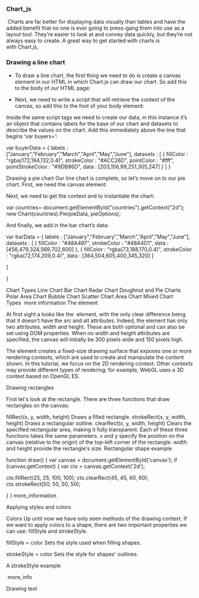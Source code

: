  ### Chart_js

 Charts are far better for displaying data visually than tables and have the added benefit that no one is ever going to press-gang them into use as a layout tool. They’re easier to look at and convey data quickly, but they’re not always easy to create. A great way to get started with charts is with Chart.js,

### Drawing a line chart

* To draw a line chart, the first thing we need to do is create a canvas element in our HTML in which Chart.js can draw our chart. So add this to the body of our HTML page:




* Next, we need to write a script that will retrieve the context of the canvas, so add this to the foot of your body element:

<script> var buyers = document.getElementById('buyers').getContext('2d'); new Chart(buyers).Line(buyerData); </script>

Inside the same script tags we need to create our data, in this instance it’s an object that contains labels for the base of our chart and datasets to describe the values on the chart. Add this immediately above the line that begins ‘var buyers=’:

var buyerData = { labels : ["January","February","March","April","May","June"], datasets : [ { fillColor : "rgba(172,194,132,0.4)", strokeColor : "#ACC26D", pointColor : "#fff", pointStrokeColor : "#9DB86D", data : [203,156,99,251,305,247] } ] }

Drawing a pie chart
Our line chart is complete, so let’s move on to our pie chart. First, we need the canvas element:




Next, we need to get the context and to instantiate the chart:

var countries= document.getElementById("countries").getContext("2d"); new Chart(countries).Pie(pieData, pieOptions);

And finally, we add in the bar chart’s data:

var barData = { labels : ["January","February","March","April","May","June"], datasets : [ { fillColor : "#48A497", strokeColor : "#48A4D1", data : [456,479,324,569,702,600] }, { fillColor : "rgba(73,188,170,0.4)", strokeColor : "rgba(72,174,209,0.4)", data : [364,504,605,400,345,320] }

  ]


}

Chart Types
Line Chart
Bar Chart
Radar Chart
Doughnut and Pie Charts
Polar Area Chart
Bubble Chart
Scatter Chart
Area Chart
Mixed Chart Types  more information
The element




At first sight a looks like the  element, with the only clear difference being that it doesn't have the src and alt attributes. Indeed, the element has only two attributes, width and height. These are both optional and can also be set using DOM properties. When no width and height attributes are specified, the canvas will initially be 300 pixels wide and 150 pixels high.

The element creates a fixed-size drawing surface that exposes one or more rendering contexts, which are used to create and manipulate the content shown. In this tutorial, we focus on the 2D rendering context. Other contexts may provide different types of rendering; for example, WebGL uses a 3D context based on OpenGL ES.

Drawing rectangles

First let's look at the rectangle. There are three functions that draw rectangles on the canvas:

fillRect(x, y, width, height) Draws a filled rectangle.
strokeRect(x, y, width, height) Draws a rectangular outline.
clearRect(x, y, width, height) Clears the specified rectangular area, making it fully transparent. Each of these three functions takes the same parameters. x and y specify the position on the canvas (relative to the origin) of the top-left corner of the rectangle. width and height provide the rectangle's size.
Rectangular shape example

function draw() { var canvas = document.getElementById('canvas'); if (canvas.getContext) { var ctx = canvas.getContext('2d');

ctx.fillRect(25, 25, 100, 100);
ctx.clearRect(45, 45, 60, 60);
ctx.strokeRect(50, 50, 50, 50);


} } more_information

Applying styles and colors

Colors Up until now we have only seen methods of the drawing context. If we want to apply colors to a shape, there are two important properties we can use: fillStyle and strokeStyle.

fillStyle = color Sets the style used when filling shapes.

strokeStyle = color Sets the style for shapes' outlines.

A strokeStyle example

 more_info

Drawing text